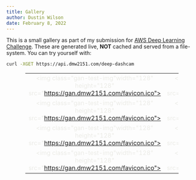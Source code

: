 ```yaml
---
title: Gallery
author: Dustin Wilson
date: February 8, 2022
---
```


<style>
    table {
        margin: 1em 0;
        border-collapse: collapse;
        width: 80%;
        overflow-x: auto;
        font-variant-numeric: lining-nums tabular-nums;
        color: #ebebe6;
        margin-left: auto;
        margin-right: auto;
    }
</style>

This is a small gallery as part of my submission for [AWS Deep Learning Challenge](https://amazon-ec2-dl1.devpost.com). These are generated live, **NOT** cached and served from a file-system. You can try yourself with:

```bash
curl -XGET https://api.dmw2151.com/deep-dashcam
```

|   |   |   |   |
|:-:|:-:|:-:|:-:|
| <img class="gan-test-img"width="128" height="128" src="https://gan.dmw2151.com/favicon.ico"></img> | <img class="gan-test-img"width="128" height="128" src="https://gan.dmw2151.com/favicon.ico"></img> | <img class="gan-test-img"width="128" height="128" src="https://gan.dmw2151.com/favicon.ico"></img> | <img class="gan-test-img"width="128" height="128" src="https://gan.dmw2151.com/favicon.ico"></img> |
| <img class="gan-test-img"width="128" height="128" src="https://gan.dmw2151.com/favicon.ico"></img> | <img class="gan-test-img"width="128" height="128" src="https://gan.dmw2151.com/favicon.ico"></img> | <img class="gan-test-img"width="128" height="128" src="https://gan.dmw2151.com/favicon.ico"></img> | <img class="gan-test-img"width="128" height="128" src="https://gan.dmw2151.com/favicon.ico"></img> |
| <img class="gan-test-img"width="128" height="128" src="https://gan.dmw2151.com/favicon.ico"></img> | <img class="gan-test-img"width="128" height="128" src="https://gan.dmw2151.com/favicon.ico"></img> | <img class="gan-test-img"width="128" height="128" src="https://gan.dmw2151.com/favicon.ico"></img> | <img class="gan-test-img"width="128" height="128" src="https://gan.dmw2151.com/favicon.ico"></img> |
| <img class="gan-test-img"width="128" height="128" src="https://gan.dmw2151.com/favicon.ico"></img> | <img class="gan-test-img"width="128" height="128" src="https://gan.dmw2151.com/favicon.ico"></img> | <img class="gan-test-img"width="128" height="128" src="https://gan.dmw2151.com/favicon.ico"></img> | <img class="gan-test-img"width="128" height="128" src="https://gan.dmw2151.com/favicon.ico"></img> |
